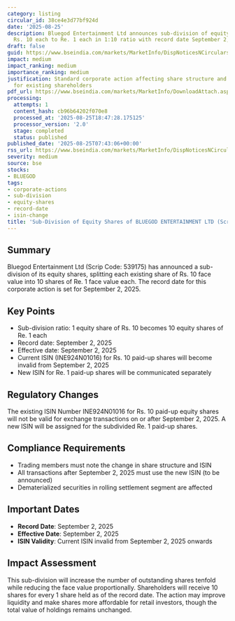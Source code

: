 ```yaml
---
category: listing
circular_id: 38ce4e3d77bf924d
date: '2025-08-25'
description: Bluegod Entertainment Ltd announces sub-division of equity shares from
  Rs. 10 each to Re. 1 each in 1:10 ratio with record date September 2, 2025.
draft: false
guid: https://www.bseindia.com/markets/MarketInfo/DispNoticesNCirculars.aspx?Noticeid={B525845B-E0A3-40E9-A80F-E255CC98DE08}&noticeno=20250825-7&dt=08/25/2025&icount=7&totcount=67&flag=0
impact: medium
impact_ranking: medium
importance_ranking: medium
justification: Standard corporate action affecting share structure and trading mechanics
  for existing shareholders
pdf_url: https://www.bseindia.com/markets/MarketInfo/DownloadAttach.aspx?id=20250825-7&attachedId=
processing:
  attempts: 1
  content_hash: cb96b64202f070e8
  processed_at: '2025-08-25T18:47:28.175125'
  processor_version: '2.0'
  stage: completed
  status: published
published_date: '2025-08-25T07:43:06+00:00'
rss_url: https://www.bseindia.com/markets/MarketInfo/DispNoticesNCirculars.aspx?Noticeid={B525845B-E0A3-40E9-A80F-E255CC98DE08}&noticeno=20250825-7&dt=08/25/2025&icount=7&totcount=67&flag=0
severity: medium
source: bse
stocks:
- BLUEGOD
tags:
- corporate-actions
- sub-division
- equity-shares
- record-date
- isin-change
title: 'Sub-Division of Equity Shares of BLUEGOD ENTERTAINMENT LTD (Scrip Code: 539175)'
---
```


## Summary

Bluegod Entertainment Ltd (Scrip Code: 539175) has announced a sub-division of its equity shares, splitting each existing share of Rs. 10 face value into 10 shares of Re. 1 face value each. The record date for this corporate action is set for September 2, 2025.

## Key Points

- Sub-division ratio: 1 equity share of Rs. 10 becomes 10 equity shares of Re. 1 each
- Record date: September 2, 2025
- Effective date: September 2, 2025
- Current ISIN (INE924N01016) for Rs. 10 paid-up shares will become invalid from September 2, 2025
- New ISIN for Re. 1 paid-up shares will be communicated separately

## Regulatory Changes

The existing ISIN Number INE924N01016 for Rs. 10 paid-up equity shares will not be valid for exchange transactions on or after September 2, 2025. A new ISIN will be assigned for the subdivided Re. 1 paid-up shares.

## Compliance Requirements

- Trading members must note the change in share structure and ISIN
- All transactions after September 2, 2025 must use the new ISIN (to be announced)
- Dematerialized securities in rolling settlement segment are affected

## Important Dates

- **Record Date**: September 2, 2025
- **Effective Date**: September 2, 2025
- **ISIN Validity**: Current ISIN invalid from September 2, 2025 onwards

## Impact Assessment

This sub-division will increase the number of outstanding shares tenfold while reducing the face value proportionally. Shareholders will receive 10 shares for every 1 share held as of the record date. The action may improve liquidity and make shares more affordable for retail investors, though the total value of holdings remains unchanged.
